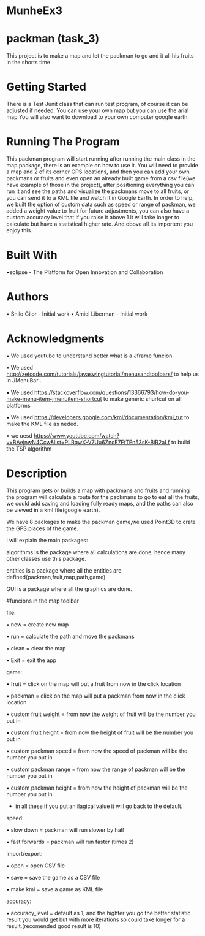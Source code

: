 # MunheEx3

# packman   (task_3)
This project is to make a map and let the packman to go and it all his fruits in the shorts time 


# Getting Started

There is a Test Junit class that can run test program, of course it can be adjusted if needed.
You can use your own map but you can use the arial map
You will also want to download to your own computer google earth.

# Running The Program

This packman program will start running after running the main class in the map package, there is an example on how to use it.
You will need to provide a map and 2 of its corner GPS locations, and then you can add your own packmans or fruits and even open an already built game from a csv file(we have example of those in the project), after positioning everything you can run it and see the paths and visualize the packmans move to all fruits, or you can send it to a KML file and watch it in Google Earth.
In order to help, we built the option of custom data such as speed or range of packman, we added a weight value to fruit for future adjustments, you can also have a custom accuracy level that if you raise it above 1 it will take longer to calculate but have a statistical higher rate. And obove all its importent you enjoy this.


# Built With

•eclipse - The Platform for Open Innovation and Collaboration

# Authors

•	Shilo Gilor - Initial work 
•	Amiel Liberman - Initial work 

# Acknowledgments

•	We used youtube to understand better what is a Jframe funcion.

• We used http://zetcode.com/tutorials/javaswingtutorial/menusandtoolbars/ to help us in JMenuBar .

• We used		https://stackoverflow.com/questions/13366793/how-do-you-make-menu-item-jmenuitem-shortcut to make   generic shurtcut on all platforms

• We  used https://developers.google.com/kml/documentation/kml_tut to make the KML file as neded.

• we uesd https://www.youtube.com/watch?v=BAejnwN4Ccw&list=PLRqwX-V7Uu6ZncE7FtTEn53sK-BjR2aLf to build the  TSP algorithm

# Description 
This program gets or builds a map with packmans and fruits and running the program will calculate a route for the packmans to go to eat all the fruits, we could add saving and loading fully ready maps, and the paths can also be viewed in a kml file(google earth).

We have 8 packages to make the packman game,we used Point3D to crate the GPS places of the game.

i will explain the main packages:

algorithms is the package where all calculations are done, hence many other classes use this package.

entities is a package where all the entities are defined(packman,fruit,map,path,game).

GUI is a package where all the graphics are done.

#funcions in the map toolbar

file:

• new = create new map

• run = calculate the path and move the packmans

• clean = clear the map

• Exit = exit the app 

game:

• fruit = click on the map will put a fruit from now in the click location

• packman = click on the map will put a packman from now in the click location

• custom fruit weight = from now the weight of fruit will be the number you put in

• custom fruit height = from now the height of fruit will be the number you put in

• custom packman speed = from now the speed of packman will be the number you put in

• custom packman range = from now the range of packman will be the number you put in

• custom packman height = from now the height of packman will be the number you put in

* in all these if you put an ilagical value it will go back to the default.

speed:

• slow down = packman will run slower by half

• fast forwards = packman will run faster (times 2)

import/export:

• open = open CSV file

• save = save the game as a CSV file

• make kml = save a game as KML file

accuracy:

• accuracy_level = default as 1, and the highter you go the better statistic result you would get but with more iterations so could take longer for a result.(recomended good result is 10)
